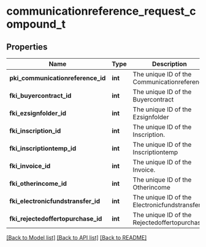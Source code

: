 # communicationreference_request_compound_t

## Properties
Name | Type | Description | Notes
------------ | ------------- | ------------- | -------------
**pki_communicationreference_id** | **int** | The unique ID of the Communicationreference | [optional] 
**fki_buyercontract_id** | **int** | The unique ID of the Buyercontract | [optional] 
**fki_ezsignfolder_id** | **int** | The unique ID of the Ezsignfolder | [optional] 
**fki_inscription_id** | **int** | The unique ID of the Inscription. | [optional] 
**fki_inscriptiontemp_id** | **int** | The unique ID of the Inscriptiontemp | [optional] 
**fki_invoice_id** | **int** | The unique ID of the Invoice. | [optional] 
**fki_otherincome_id** | **int** | The unique ID of the Otherincome | [optional] 
**fki_electronicfundstransfer_id** | **int** | The unique ID of the Electronicfundstransfer | [optional] 
**fki_rejectedoffertopurchase_id** | **int** | The unique ID of the Rejectedoffertopurchase | [optional] 

[[Back to Model list]](../README.md#documentation-for-models) [[Back to API list]](../README.md#documentation-for-api-endpoints) [[Back to README]](../README.md)


